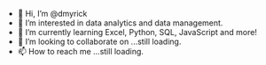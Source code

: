 - 👋 Hi, I’m @dmyrick
- 👀 I’m interested in data analytics and data management.
- 🌱 I’m currently learning Excel, Python, SQL, JavaScript and more! 
- 💞️ I’m looking to collaborate on ...still loading.
- 📫 How to reach me ...still loading.

<!---
dmyrick/dmyrick is a ✨ special ✨ repository because its `README.md` (this file) appears on your GitHub profile.
You can click the Preview link to take a look at your changes.
--->
